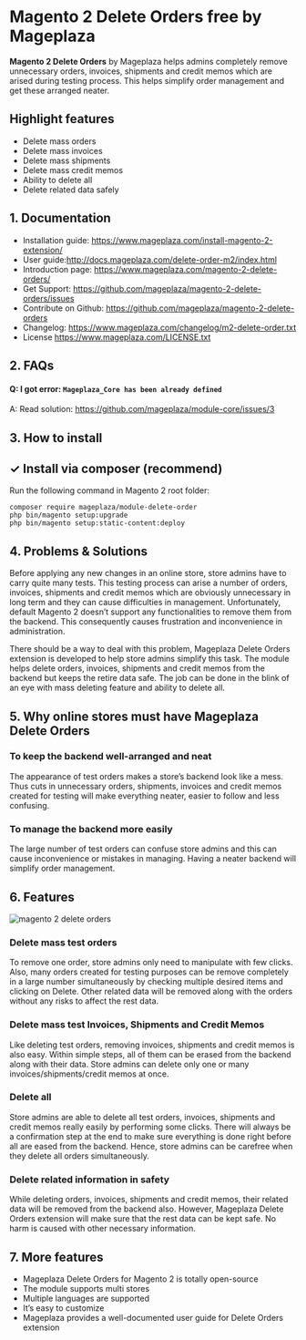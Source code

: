 # Magento 2 Delete Orders free by Mageplaza

**Magento 2 Delete Orders** by Mageplaza helps admins completely remove unnecessary orders, invoices, shipments and credit memos which are arised during testing process. This helps simplify order management and get these arranged neater.


## Highlight features

- Delete mass orders
- Delete mass invoices
- Delete mass shipments
- Delete mass credit memos
- Ability to delete all
- Delete related data safely


## 1. Documentation

- Installation guide: https://www.mageplaza.com/install-magento-2-extension/
- User guide:http://docs.mageplaza.com/delete-order-m2/index.html
- Introduction page: https://www.mageplaza.com/magento-2-delete-orders/
- Get Support: https://github.com/mageplaza/magento-2-delete-orders/issues
- Contribute on Github: https://github.com/mageplaza/magento-2-delete-orders
- Changelog: https://www.mageplaza.com/changelog/m2-delete-order.txt
- License https://www.mageplaza.com/LICENSE.txt

## 2. FAQs

#### Q: I got error: `Mageplaza_Core has been already defined`
A: Read solution: https://github.com/mageplaza/module-core/issues/3


## 3. How to install


## ✓ Install via composer (recommend)
Run the following command in Magento 2 root folder:

```
composer require mageplaza/module-delete-order
php bin/magento setup:upgrade
php bin/magento setup:static-content:deploy
```


## 4. Problems & Solutions

Before applying any new changes in an online store, store admins have to carry quite many tests. This testing process can arise a number of orders, invoices, shipments and credit memos which are obviously unnecessary in long term and they can cause difficulties in management. Unfortunately, default Magento 2 doesn’t support any functionalities to remove them from the backend. This consequently causes frustration and inconvenience in administration.

There should be a way to deal with this problem, Mageplaza Delete Orders extension is developed to help store admins simplify this task. The module helps delete orders, invoices, shipments and credit memos from the backend but keeps the retire data safe. The job can be done in the blink of an eye with mass deleting feature and ability to delete all.

## 5. Why online stores must have Mageplaza Delete Orders

### To keep the backend well-arranged and neat
The appearance of test orders makes a store’s backend look like a mess. Thus cuts in unnecessary orders, shipments, invoices and credit memos created for testing will make everything neater, easier to follow and less confusing.

### To manage the backend more easily
The large number of test orders can confuse store admins and this can cause inconvenience or mistakes in managing. Having a neater backend will simplify order management.


## 6. Features

![magento 2 delete orders](https://cdn.mageplaza.com/media/general/GKcj6HQ.png)

### Delete mass test orders

To remove one order, store admins only need to manipulate with few clicks. Also, many orders created for testing purposes can be remove completely in a large number simultaneously by checking multiple desired items and clicking on Delete. Other related data will be removed along with the orders without any risks to affect the rest data.

### Delete mass test Invoices, Shipments and Credit Memos

Like deleting test orders, removing invoices, shipments and credit memos is also easy. Within simple steps, all of them can be erased from the backend along with their data. Store admins can delete only one or many invoices/shipments/credit memos at once.

### Delete all

Store admins are able to delete all test orders, invoices, shipments and credit memos really easily by performing some clicks. There will always be a confirmation step at the end to make sure everything is done right before all are eased from the backend. Hence, store admins can be carefree when they delete all orders simultaneously.

### Delete related information in safety

While deleting orders, invoices, shipments and credit memos, their related data will be removed from the backend also. However, Mageplaza Delete Orders extension will make sure that the rest data can be kept safe. No harm is caused with other necessary information.

## 7. More features

- Mageplaza Delete Orders for Magento 2 is totally open-source
- The module supports multi stores
- Multiple languages are supported
- It’s easy to customize
- Mageplaza provides a well-documented user guide for Delete Orders extension
